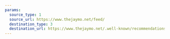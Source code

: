```yaml
---
params:
  source_type: 1
  source_url: https://www.thejaymo.net/feed/
  destination_type: 3
  destination_url: https://www.thejaymo.net/.well-known/recommendations.opml
---
```

